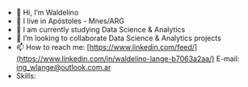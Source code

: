- 👋 Hi, I’m Waldelino
- 📍 I live in Apóstoles - Mnes/ARG
- 🌱 I am currently studying Data Science & Analytics
- 💞️ I’m looking to collaborate Data Science & Analytics projects
- 📫 How to reach me:
  [https://www.linkedin.com/feed/](https://www.linkedin.com/in/waldelino-lange-b7063a2aa/)
  E-mail: ing_wlange@outlook.com.ar
- Skills:

<!---
Walde106/Walde106 is a ✨ special ✨ repository because its `README.md` (this file) appears on your GitHub profile.
You can click the Preview link to take a look at your changes.
--->
